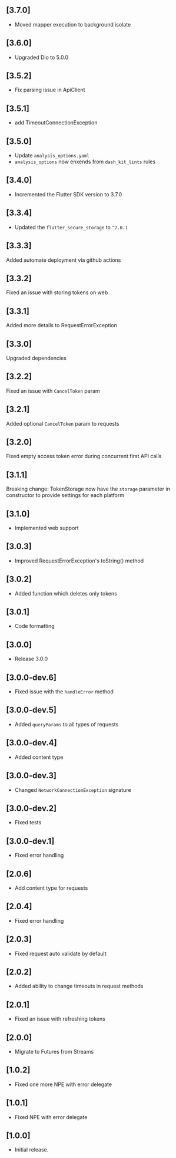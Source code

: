 ## [3.7.0]
- Moved mapper execution to background isolate

## [3.6.0]
- Upgraded Dio to 5.0.0

## [3.5.2]
- Fix parsing issue in ApiClient

## [3.5.1]
- add TimeoutConnectionException

## [3.5.0]
- Update `analysis_options.yaml`
- `analysis_options` now enxends from `dash_kit_lints` rules


## [3.4.0]
- Incremented the Flutter SDK version to 3.7.0

## [3.3.4]

- Updated the `flutter_secure_storage` to `^7.0.1`

## [3.3.3]

Added automate deployment via github actions

## [3.3.2]

Fixed an issue with storing tokens on web

## [3.3.1]

Added more details to RequestErrorException

## [3.3.0]

Upgraded dependencies

## [3.2.2]

Fixed an issue with `CancelToken` param

## [3.2.1]

Added optional `CancelToken` param to requests

## [3.2.0]

Fixed empty access token error during concurrent first API calls

## [3.1.1]

Breaking change:
TokenStorage now have the `storage` parameter in constructor to provide settings for each platform

## [3.1.0]

* Implemented web support

## [3.0.3]

* Improved RequestErrorException's toString() method

## [3.0.2]

* Added function which deletes only tokens

## [3.0.1]

* Code formatting

## [3.0.0]

* Release 3.0.0

## [3.0.0-dev.6]

* Fixed issue with the `handleError` method

## [3.0.0-dev.5]

* Added `queryParams` to all types of requests

## [3.0.0-dev.4]

* Added content type

## [3.0.0-dev.3]

* Changed `NetworkConnectionException` signature

## [3.0.0-dev.2]

* Fixed tests

## [3.0.0-dev.1]

* Fixed error handling

## [2.0.6]

* Add content type for requests

## [2.0.4]

* Fixed error handling

## [2.0.3]

* Fixed request auto validate by default

## [2.0.2]

* Added ability to change timeouts in request methods

## [2.0.1]

* Fixed an issue with refreshing tokens

## [2.0.0]

* Migrate to Futures from Streams

## [1.0.2]

* Fixed one more NPE with error delegate

## [1.0.1]

* Fixed NPE with error delegate

## [1.0.0]

* Initial release.
